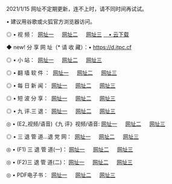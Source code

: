<p>2021/1/15 网址不定期更新，连不上时，请不同时间再试试。
<p>• 建议用谷歌或火狐官方浏览器访问。
<p>◎ • 视 频： 
<a href="http://puo.hdfmradio.com/" target="_blank">网址一</a> 　 
<a href="http://pte.hdfmradio.com/" target="_blank">网址二</a> 　 
<a href="http://pte.hdfmradio.com/b.html" target="_blank">网址三</a>
<a href="https://yadi.sk/d/d0sUeAOpal3njw" target="_blank">　• 云下载 </a></p>
<p>◆ new! 分 享 网 址（* 请 收 藏）：• <a href="http://prv.hdfmradio.com/a.html">https://d.itpc.cf</a></p>

<p>◎ • 小 站：  
<a href="http://puo.hdfmradio.com/f.html" target="_blank">网址一</a> 　 
<a href="http://pte.hdfmradio.com/h.html" target="_blank">网址二</a> 　 
<a href="http://pte.hdfmradio.com/k/" target="_blank">网址三</a></p>
<p>◎ • 翻 墙 软 件 ：  
<a href="http://puo.hdfmradio.com/ff/" target="_blank">网址一</a> 　 
<a href="http://pte.hdfmradio.com/s/read/a1_nd.html" target="_blank">网址二</a> 　 
<a href="http://pte.hdfmradio.com/ff/index.html" target="_blank">网址三</a></p>
<p>◎ • 每 日 新 闻：  
<a href="http://puo.hdfmradio.com/day/" target="_blank">网址一</a> 　 
<a href="http://pte.hdfmradio.com/day/" target="_blank">网址二</a> 　 
<a href="http://pte.hdfmradio.com/day/index.html" target="_blank">网址三</a></p>
<p>◎ • 短 波 分 享：  
<a href="http://puo.hdfmradio.com/h/" target="_blank">网址一</a> 　 
<a href="http://pte.hdfmradio.com/h/" target="_blank">网址二</a> 　 
<a href="http://pte.hdfmradio.com/h/index.html" target="_blank">网址三</a></p>
<p>◎ • 九 评.三 退：  
<a href="http://puo.hdfmradio.com/t/" target="_blank">网址一</a> 　 
<a href="http://pte.hdfmradio.com/v2/index.html" target="_blank">网址二</a> 　 
<a href="http://pte.hdfmradio.com/tt/index.html" target="_blank">网址三</a> 　</p>
<p>◎ • (E2_视频/语音)《九 评》视频/语音: 
<a href="http://pte.hdfmradio.com/7738.html" target="_blank">网址一</a> 　 
<a href="http://pte.hdfmradio.com/7614.html" target="_blank">网址二</a> 　 
<a href="http://pte.hdfmradio.com/7633.html" target="_blank">网址三</a></p>
<p>◎ • 三 退 管 道...退 党 网：  
<a href="http://puo.hdfmradio.com/go/td1.html" target="_blank">网址一</a> 　 
<a href="http://pte.hdfmradio.com/go/td2.html" target="_blank">网址二</a> 　 
<a href="http://pte.hdfmradio.com/go/td3.html" target="_blank">网址三</a></p>
<p>◎ • (F1) 三 退 管 道(一)： 
<a href="http://puo.hdfmradio.com/dd/" target="_blank">网址一</a> 　 
<a href="http://pte.hdfmradio.com/s/read/a1_tdx.html" target="_blank">网址二</a> 　 
<a href="http://pte.hdfmradio.com/dd/" target="_blank">网址三</a></p>
<p>◎ • (F2)三 退 管 道(二)： 
<a href="http://pte.hdfmradio.com/d/" target="_blank">网址一</a> 　 
<a href="http://puo.hdfmradio.com/d/index.html" target="_blank">网址二</a> 　 
<a href="http://pte.hdfmradio.com/d/" target="_blank">网址三</a></p>
<p>◎ • PDF电子书：  
<a href="http://puo.hdfmradio.com/p/" target="_blank">网址一</a> 　 
<a href="http://pte.hdfmradio.com/p/index.html" target="_blank">网址二</a> 　 
<a href="http://pte.hdfmradio.com/p/" target="_blank">网址三</a></p>

